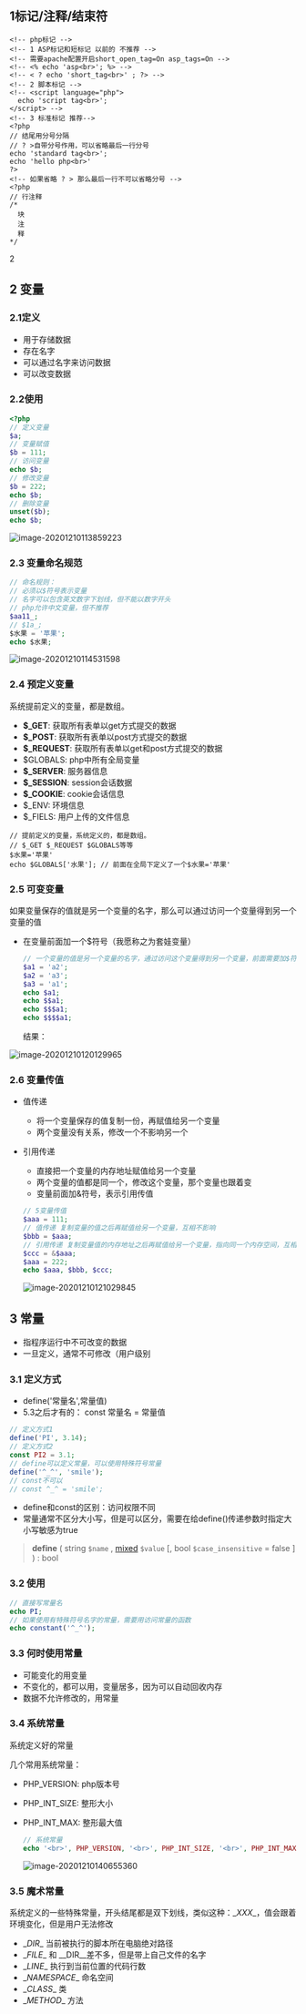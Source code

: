 ## 1标记/注释/结束符

```php+HTML
<!-- php标记 -->
<!-- 1 ASP标记和短标记 以前的 不推荐 -->
<!-- 需要apache配置开启short_open_tag=On asp_tags=On -->
<!-- <% echo 'asp<br>'; %> -->
<!-- < ? echo 'short_tag<br>' ; ?> -->
<!-- 2 脚本标记 -->
<!-- <script language="php">
  echo 'script tag<br>';
</script> -->
<!-- 3 标准标记 推荐-->
<?php
// 结尾用分号分隔
// ? >自带分号作用，可以省略最后一行分号
echo 'standard tag<br>';
echo 'hello php<br>'
?>
<!-- 如果省略 ? > 那么最后一行不可以省略分号 -->
<?php
// 行注释
/*
  块
  注
  释
*/
```

2

## 2 变量

### 2.1定义

- 用于存储数据
- 存在名字
- 可以通过名字来访问数据
- 可以改变数据

### 2.2使用

```php
<?php
// 定义变量
$a;
// 变量赋值
$b = 111;
// 访问变量
echo $b;
// 修改变量
$b = 222;
echo $b;
// 删除变量
unset($b);
echo $b;
```



![image-20201210113859223](.\img\image-20201210113859223.png)



### 2.3 变量命名规范

```php
// 命名规则：
// 必须以$符号表示变量
// 名字可以包含英文数字下划线，但不能以数字开头
// php允许中文变量，但不推荐
$aa11_;
// $1a_;
$水果 = '苹果';
echo $水果;
```

![image-20201210114531598](.\img\image-20201210114531598.png)



### 2.4 预定义变量

系统提前定义的变量，都是数组。

- **$_GET**: 获取所有表单以get方式提交的数据
- **$_POST**: 获取所有表单以post方式提交的数据
- **$_REQUEST**: 获取所有表单以get和post方式提交的数据
- $GLOBALS: php中所有全局变量
- **$_SERVER**: 服务器信息
- **$_SESSION**: session会话数据
- **$_COOKIE**: cookie会话信息
- $_ENV: 环境信息
- $_FIELS: 用户上传的文件信息

```
// 提前定义的变量，系统定义的，都是数组。
// $_GET $_REQUEST $GLOBALS等等
$水果='苹果'
echo $GLOBALS['水果']; // 前面在全局下定义了一个$水果='苹果'
```





### 2.5 可变变量

如果变量保存的值就是另一个变量的名字，那么可以通过访问一个变量得到另一个变量的值

- 在变量前面加一个$符号（我愿称之为套娃变量）

  ```php
  // 一个变量的值是另一个变量的名字，通过访问这个变量得到另一个变量，前面需要加$符号，简称套娃
  $a1 = 'a2';
  $a2 = 'a3';
  $a3 = 'a1';
  echo $a1;
  echo $$a1;
  echo $$$a1;
  echo $$$$a1;
  ```

  结果：

![image-20201210120129965](.\img\image-20201210120129965.png)



### 2.6 变量传值

- 值传递

  - 将一个变量保存的值复制一份，再赋值给另一个变量
  - 两个变量没有关系，修改一个不影响另一个

- 引用传递

  - 直接把一个变量的内存地址赋值给另一个变量
  - 两个变量的值都是同一个，修改这个变量，那个变量也跟着变
  - 变量前面加&符号，表示引用传值

  ```php
  // 5变量传值
  $aaa = 111;
  // 值传递 复制变量的值之后再赋值给另一个变量，互相不影响
  $bbb = $aaa;
  // 引用传递 复制变量值的内存地址之后再赋值给另一个变量，指向同一个内存空间，互相影响
  $ccc = &$aaa;
  $aaa = 222;
  echo $aaa, $bbb, $ccc;
  ```

  ![image-20201210121029845](.\img\image-20201210121029845.png)

  

## 3 常量

- 指程序运行中不可改变的数据
- 一旦定义，通常不可修改（用户级别

### 3.1 定义方式

- define('常量名',常量值) 
- 5.3之后才有的：  const 常量名 = 常量值

```php
// 定义方式1
define('PI', 3.14);
// 定义方式2
const PI2 = 3.1;
// define可以定义常量，可以使用特殊符号常量
define('^_^', 'smile');
// const不可以
// const ^_^ = 'smile';
```

- define和const的区别：访问权限不同
- 常量通常不区分大小写，但是可以区分，需要在给define()传递参数时指定大小写敏感为true

> **define**    ( string `$name`   , [mixed](mk:@MSITStore:D:\学习资料\php入门到精通教程\黑马PHP-28天-零基础新手入门教程-代码笔记课件-12863134-15525720-15351498\黑马PHP全阶段资料-无数_mirage\php7_enhanced_zh.chm::/res/language.pseudo-types.html#language.types.mixed) `$value`   [, bool `$case_insensitive` = false  ] ) : bool

### 3.2 使用

```php
// 直接写常量名
echo PI;
// 如果使用有特殊符号名字的常量，需要用访问常量的函数
echo constant('^_^');
```

### 3.3 何时使用常量

- 可能变化的用变量
- 不变化的，都可以用，变量居多，因为可以自动回收内存
- 数据不允许修改的，用常量



### 3.4 系统常量

系统定义好的常量

几个常用系统常量：

- PHP_VERSION: php版本号

- PHP_INT_SIZE: 整形大小

- PHP_INT_MAX: 整形最大值

  ```php
  // 系统常量
  echo '<br>', PHP_VERSION, '<br>', PHP_INT_SIZE, '<br>', PHP_INT_MAX;
  ```

  ![image-20201210140655360](.\img\image-20201210140655360.png)

### 3.5 魔术常量

系统定义的一些特殊常量，开头结尾都是双下划线，类似这种：\__XXX__，值会跟着环境变化，但是用户无法修改

- \__DIR__  当前被执行的脚本所在电脑绝对路径
- \__FILE__   和 _\_DIR__差不多，但是带上自己文件的名字
- \__LINE__ 执行到当前位置的代码行数
- \__NAMESPACE__   命名空间
- \__CLASS__  类
- \__METHOD__  方法